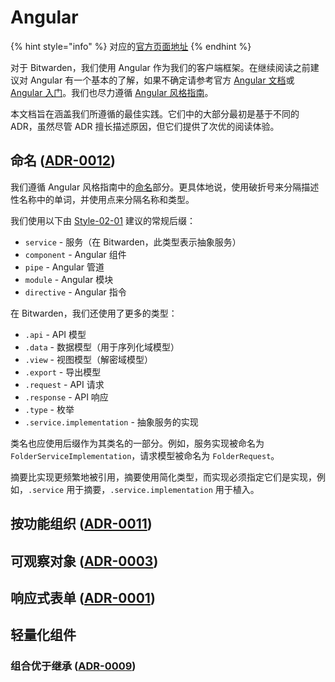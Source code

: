 # Angular

{% hint style="info" %}
对应的[官方页面地址](https://contributing.bitwarden.com/architecture/clients/presentation/angular)
{% endhint %}

对于 Bitwarden，我们使用 Angular 作为我们的客户端框架。在继续阅读之前建议对 Angular 有一个基本的了解，如果不确定请参考官方 [Angular 文档](https://angular.io/docs)或 [Angular 入门](https://angular.io/start)。我们也尽力遵循 [Angular 风格指南](https://angular.io/guide/styleguide)。

本文档旨在涵盖我们所遵循的最佳实践。它们中的大部分最初是基于不同的 ADR，虽然尽管 ADR 擅长描述原因，但它们提供了次优的阅读体验。

## 命名 ([ADR-0012](../adr/0012-angular-filename-convention.md)) <a href="#naming-adr-0012" id="naming-adr-0012"></a>

我们遵循 Angular 风格指南中的[命名](https://angular.io/guide/styleguide#naming)部分。更具体地说，使用破折号来分隔描述性名称中的单词，并使用点来分隔名称和类型。

我们使用以下由 [Style-02-01](https://angular.io/guide/styleguide#general-naming-guidelines) 建议的常规后缀：

* `service` - 服务（在 Bitwarden，此类型表示抽象服务）
* `component` - Angular 组件
* `pipe` - Angular 管道
* `module` - Angular 模块
* `directive` - Angular 指令

在 Bitwarden，我们还使用了更多的类型：

* `.api` - API 模型
* `.data` - 数据模型（用于序列化域模型）
* `.view` - 视图模型（解密域模型）
* `.export` - 导出模型
* `.request` - API 请求
* `.response` - API 响应
* `.type` - 枚举
* `.service.implementation` - 抽象服务的实现

类名也应使用后缀作为其类名的一部分。例如，服务实现被命名为 `FolderServiceImplementation`，请求模型被命名为 `FolderRequest`。

摘要比实现更频繁地被引用，摘要使用简化类型，而实现必须指定它们是实现，例如，`.service` 用于摘要，`.service.implementation` 用于植入。

## 按功能组织 ([ADR-0011](https://contributing.bitwarden.com/architecture/adr/angular-folder-structure)) <a href="#organize-by-feature-adr-0011" id="organize-by-feature-adr-0011"></a>

## 可观察对象 ([ADR-0003](../adr/0003-adopt-observable-data-services-for-angular.md)) <a href="#observables-adr-0003" id="observables-adr-0003"></a>

## 响应式表单 ([ADR-0001](../adr/reactive-forms.md)) <a href="#reactive-forms-adr-0001" id="reactive-forms-adr-0001"></a>

## 轻量化组件 <a href="#thin-components" id="thin-components"></a>

### 组合优于继承 ([ADR-0009](../adr/0009-composition-over-inheritance.md)) <a href="#composition-over-inheritance-adr-0009" id="composition-over-inheritance-adr-0009"></a>
